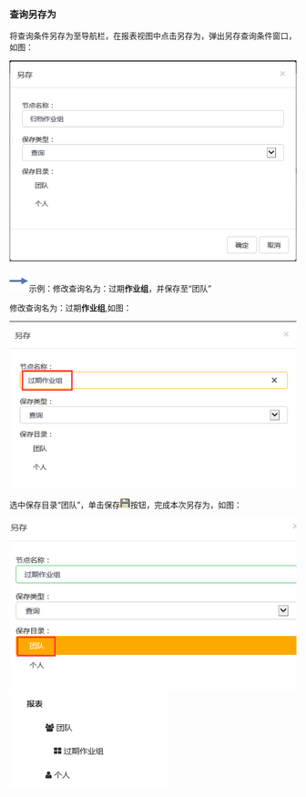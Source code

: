 ### 查询另存为
将查询条件另存为至导航栏，在报表视图中点击另存为，弹出另存查询条件窗口，如图：

![](./images/报表查询5.png)

![](./images/图标.png)示例：修改查询名为：过期**作业组**，并保存至“团队”

修改查询名为：过期**作业组**,如图：

![](./images/报表查询6.png)

选中保存目录“团队”，单击保存![](./images/保存按钮.png)按钮，完成本次另存为，如图：

![](./images/报表查询7.png)![](./images/报表查询8.png)
